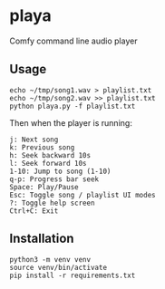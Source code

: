# playa

Comfy command line audio player

## Usage

```
echo ~/tmp/song1.wav > playlist.txt
echo ~/tmp/song2.wav >> playlist.txt
python playa.py -f playlist.txt
```

Then when the player is running:

```
j: Next song
k: Previous song
h: Seek backward 10s
l: Seek forward 10s
1-10: Jump to song (1-10)
q-p: Progress bar seek
Space: Play/Pause
Esc: Toggle song / playlist UI modes
?: Toggle help screen
Ctrl+C: Exit
```

## Installation

```
python3 -m venv venv
source venv/bin/activate
pip install -r requirements.txt
```
